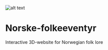 ![alt text](https://raw.githubusercontent.com/kennsj/Norske-folkeeventyr/master/img/Background.png)

# Norske-folkeeventyr
Interactive 3D-website for Norwegian folk lore

